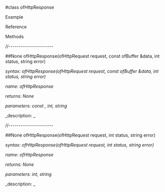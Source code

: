 #class ofHttpResponse

Example



Reference



Methods



//----------------------

##None ofHttpResponse(ofHttpRequest request, const ofBuffer &data, int status, string error)

_syntax: ofHttpResponse(ofHttpRequest request, const ofBuffer &data, int status, string error)_

_name: ofHttpResponse_

_returns: None_

_parameters: const , int, string_



_description: _















//----------------------

##None ofHttpResponse(ofHttpRequest request, int status, string error)

_syntax: ofHttpResponse(ofHttpRequest request, int status, string error)_

_name: ofHttpResponse_

_returns: None_

_parameters: int, string_



_description: _















